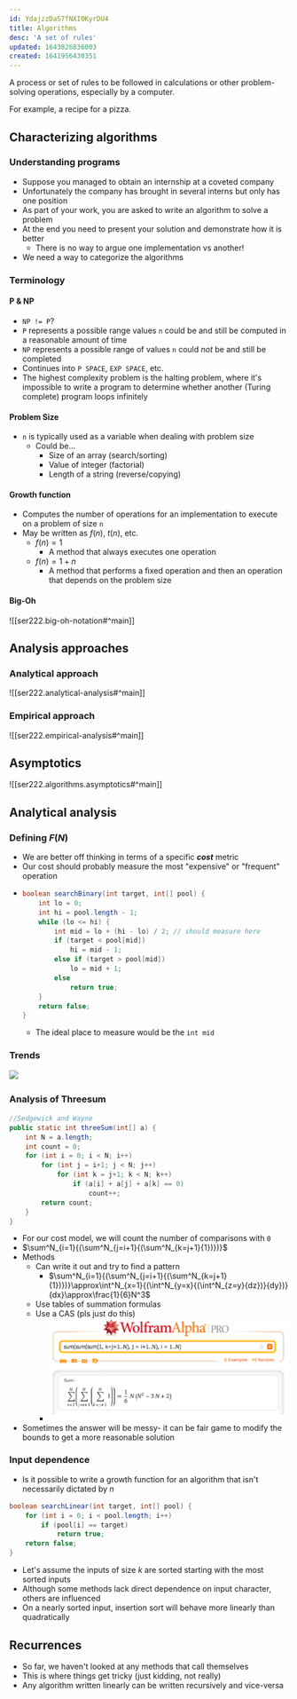 ```yaml
---
id: YdajzzDaS7fNXI0KyrDU4
title: Algorithms
desc: 'A set of rules'
updated: 1643826836003
created: 1641956430351
---
```


A process or set of rules to be followed in calculations or other problem-solving operations, especially by a computer.

For example, a recipe for a pizza.

## Characterizing algorithms
### Understanding programs
- Suppose you managed to obtain an internship at a coveted company
- Unfortunately the company has brought in several interns but only has one position
- As part of your work, you are asked to write an algorithm to solve a problem
- At the end you need to present your solution and demonstrate how it is better
    - There is no way to argue one implementation vs another!
- We need a way to categorize the algorithms
### Terminology
#### P & NP
- `NP != P`?
- `P` represents a possible range values `n` could be and still be computed in a reasonable amount of time
- `NP` represents a possible range of values `n` could *not* be and still be completed
- Continues into `P SPACE`, `EXP SPACE`, etc.  
- The highest complexity problem is the halting problem, where it's impossible to write a program to determine whether another (Turing complete) program loops infinitely
#### Problem Size
- `n` is typically used as a variable when dealing with problem size
    - Could be...
        - Size of an array (search/sorting)
        - Value of integer (factorial)
        - Length of a string (reverse/copying)
#### Growth function
- Computes the number of operations for an implementation to execute on a problem of size `n`
- May be written as $f(n)$, $t(n)$, etc.
    - $f(n)=1$
        - A method that always executes one operation
    - $f(n)=1+n$
        - A method that performs a fixed operation and then an operation that depends on the problem size
#### Big-Oh
![[ser222.big-oh-notation#^main]]
## Analysis approaches
### Analytical approach
![[ser222.analytical-analysis#^main]]
### Empirical approach
![[ser222.empirical-analysis#^main]]
## Asymptotics
![[ser222.algorithms.asymptotics#^main]]
## Analytical analysis
### Defining $F(N)$
- We are better off thinking in terms of a specific ***cost*** metric
- Our cost should probably measure the most "expensive" or "frequent" operation
- ```java
  boolean searchBinary(int target, int[] pool) {
      int lo = 0;
      int hi = pool.length - 1;
      while (lo <= hi) {
          int mid = lo + (hi - lo) / 2; // should measure here
          if (target < pool[mid])
              hi = mid - 1;
          else if (target > pool[mid])
              lo = mid + 1;
          else
              return true;
      }
      return false;
  }
  ```
    - The ideal place to measure would be the `int mid`
### Trends
![](/assets/images/2022-02-02-10-56-45.png)
### Analysis of Threesum
```java
//Sedgewick and Wayne
public static int threeSum(int[] a) {
    int N = a.length;
    int count = 0;
    for (int i = 0; i < N; i++)
        for (int j = i+1; j < N; j++)
            for (int k = j+1; k < N; k++)
                if (a[i] + a[j] + a[k] == 0)
                    count++;
        return count;
    }
}
```
- For our cost model, we will count the number of comparisons with `0`
- $\sum^N_{i=1}{(\sum^N_{j=i+1}{(\sum^N_{k=j+1}{1})})}$
- Methods
    - Can write it out and try to find a pattern
        - $\sum^N_{i=1}{(\sum^N_{j=i+1}{(\sum^N_{k=j+1}{1})})}\approx\int^N_{x=1}{(\int^N_{y=x}{(\int^N_{z=y}{dz})}{dy})}{dx}\approx\frac{1}{6}N^3$
    - Use tables of summation formulas
    - Use a CAS (pls just do this)
        - ![](/assets/images/2022-02-02-11-12-48.png)
- Sometimes the answer will be messy- it can be fair game to modify the bounds to get a more reasonable solution
### Input dependence
- Is it possible to write a growth function for an algorithm that isn't necessarily dictated by $n$
```java
boolean searchLinear(int target, int[] pool) {
    for (int i = 0; i < pool.length; i++)
        if (pool[i] == target)
            return true;
    return false;
}
```
- Let's assume the inputs of size $k$ are sorted starting with the most sorted inputs
- Although some methods lack direct dependence on input character, others are influenced
- On a nearly sorted input, insertion sort will behave more linearly than quadratically
## Recurrences
- So far, we haven't looked at any methods that call themselves
- This is where things get tricky (just kidding, not really)
- Any algorithm written linearly can be written recursively and vice-versa